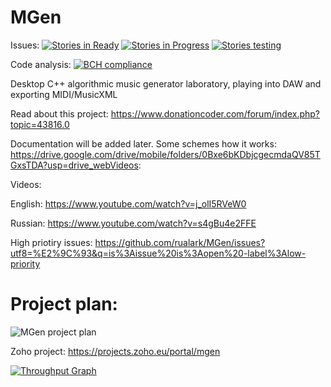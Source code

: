 # MGen
Issues: [![Stories in Ready](https://badge.waffle.io/rualark/MGen.png?label=ready&title=Ready)](http://waffle.io/rualark/MGen) 
[![Stories in Progress](https://badge.waffle.io/rualark/MGen.png?label=in%20progress&title=In%20progress)](http://waffle.io/rualark/MGen)
[![Stories testing](https://badge.waffle.io/rualark/MGen.png?label=testing&title=Testing)](http://waffle.io/rualark/MGen)

Code analysis: [![BCH compliance](https://bettercodehub.com/edge/badge/rualark/MGen?branch=master)](https://bettercodehub.com/)

Desktop C++ algorithmic music generator laboratory, playing into DAW and exporting MIDI/MusicXML

Read about this project: https://www.donationcoder.com/forum/index.php?topic=43816.0

Documentation will be added later. Some schemes how it works: https://drive.google.com/drive/mobile/folders/0Bxe6bKDbjcgecmdaQV85TGxsTDA?usp=drive_webVideos:

Videos:

English: https://www.youtube.com/watch?v=j_olI5RVeW0

Russian: https://www.youtube.com/watch?v=s4gBu4e2FFE

High priotiry issues: https://github.com/rualark/MGen/issues?utf8=%E2%9C%93&q=is%3Aissue%20is%3Aopen%20-label%3Alow-priority

# Project plan:

![MGen project plan](http://i.imgur.com/7ojUmny.png "MGen project plan")

Zoho project: https://projects.zoho.eu/portal/mgen

[![Throughput Graph](https://graphs.waffle.io/rualark/MGen/throughput.svg)](https://waffle.io/rualark/MGen/metrics/throughput)
